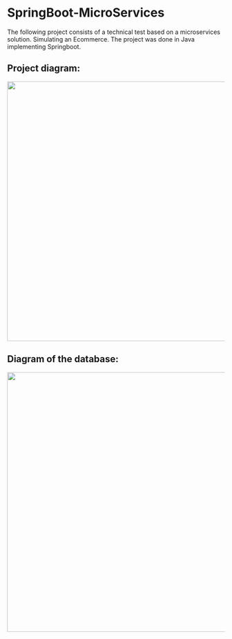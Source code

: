 # SpringBoot-MicroServices
The following project consists of a technical test based on a microservices solution. Simulating an Ecommerce. The project was done in Java implementing Springboot.

## Project diagram:
<img src="https://github.com/user-attachments/assets/04f980e8-8891-44c7-8ee3-98716216b463" width="600"/>

## Diagram of the database:
<img src="https://github.com/user-attachments/assets/1be9a8b9-b4b3-430b-bf5d-e8ebc9b336fa" width="600"/>
